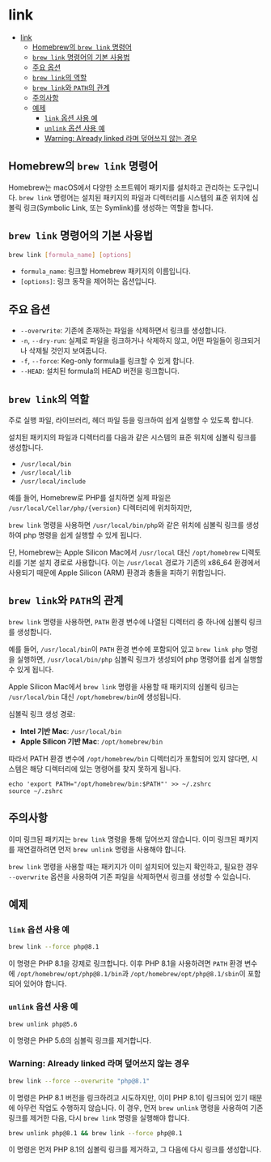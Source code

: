 # link

- [link](#link)
    - [Homebrew의 `brew link` 명령어](#homebrew의-brew-link-명령어)
    - [`brew link` 명령어의 기본 사용법](#brew-link-명령어의-기본-사용법)
    - [주요 옵션](#주요-옵션)
    - [`brew link`의 역할](#brew-link의-역할)
    - [`brew link`와 `PATH`의 관계](#brew-link와-path의-관계)
    - [주의사항](#주의사항)
    - [예제](#예제)
        - [`link` 옵션 사용 예](#link-옵션-사용-예)
        - [`unlink` 옵션 사용 예](#unlink-옵션-사용-예)
        - [Warning: Already linked 라며 덮어쓰지 않는 경우](#warning-already-linked-라며-덮어쓰지-않는-경우)

## Homebrew의 `brew link` 명령어

Homebrew는 macOS에서 다양한 소프트웨어 패키지를 설치하고 관리하는 도구입니다.
`brew link` 명령어는 설치된 패키지의 파일과 디렉터리를 시스템의 표준 위치에 심볼릭 링크(Symbolic Link, 또는 Symlink)를 생성하는 역할을 합니다.

## `brew link` 명령어의 기본 사용법

```bash
brew link [formula_name] [options]
```

- `formula_name`: 링크할 Homebrew 패키지의 이름입니다.
- `[options]`: 링크 동작을 제어하는 옵션입니다.

## 주요 옵션

- `--overwrite`: 기존에 존재하는 파일을 삭제하면서 링크를 생성합니다.
- `-n`, `--dry-run`: 실제로 파일을 링크하거나 삭제하지 않고, 어떤 파일들이 링크되거나 삭제될 것인지 보여줍니다.
- `-f`, `--force`: Keg-only formula를 링크할 수 있게 합니다.
- `--HEAD`: 설치된 formula의 HEAD 버전을 링크합니다.

## `brew link`의 역할

주로 실행 파일, 라이브러리, 헤더 파일 등을 링크하여 쉽게 실행할 수 있도록 합니다.

설치된 패키지의 파일과 디렉터리를 다음과 같은 시스템의 표준 위치에 심볼릭 링크를 생성합니다.
- `/usr/local/bin`
- `/usr/local/lib`
- `/usr/local/include`

예를 들어, Homebrew로 PHP를 설치하면 실제 파일은 `/usr/local/Cellar/php/{version}` 디렉터리에 위치하지만,

`brew link` 명령을 사용하면 `/usr/local/bin/php`와 같은 위치에 심볼릭 링크를 생성하여 php 명령을 쉽게 실행할 수 있게 됩니다.

단, Homebrew는 Apple Silicon Mac에서 `/usr/local` 대신 `/opt/homebrew` 디렉토리를 기본 설치 경로로 사용합니다.
이는 `/usr/local` 경로가 기존의 x86_64 환경에서 사용되기 때문에 Apple Silicon (ARM) 환경과 충돌을 피하기 위함입니다.

## `brew link`와 `PATH`의 관계

`brew link` 명령을 사용하면, `PATH` 환경 변수에 나열된 디렉터리 중 하나에 심볼릭 링크를 생성합니다.

예를 들어, `/usr/local/bin`이 `PATH` 환경 변수에 포함되어 있고 `brew link php` 명령을 실행하면,
`/usr/local/bin/php` 심볼릭 링크가 생성되어 php 명령어를 쉽게 실행할 수 있게 됩니다.

Apple Silicon Mac에서 `brew link` 명령을 사용할 때 패키지의 심볼릭 링크는 `/usr/local/bin` 대신 `/opt/homebrew/bin`에 생성됩니다.

심볼릭 링크 생성 경로:
- **Intel 기반 Mac**: `/usr/local/bin`
- **Apple Silicon 기반 Mac**: `/opt/homebrew/bin`

따라서 PATH 환경 변수에 `/opt/homebrew/bin` 디렉터리가 포함되어 있지 않다면, 시스템은 해당 디렉터리에 있는 명령어를 찾지 못하게 됩니다.

```shell
echo 'export PATH="/opt/homebrew/bin:$PATH"' >> ~/.zshrc
source ~/.zshrc
```

## 주의사항

이미 링크된 패키지는 `brew link` 명령을 통해 덮어쓰지 않습니다.
이미 링크된 패키지를 재연결하려면 먼저 `brew unlink` 명령을 사용해야 합니다.

`brew link` 명령을 사용할 때는 패키지가 이미 설치되어 있는지 확인하고,
필요한 경우 `--overwrite` 옵션을 사용하여 기존 파일을 삭제하면서 링크를 생성할 수 있습니다.

## 예제

### `link` 옵션 사용 예

```bash
brew link --force php@8.1
```

이 명령은 PHP 8.1을 강제로 링크합니다. 이후 PHP 8.1을 사용하려면 `PATH` 환경 변수에 `/opt/homebrew/opt/php@8.1/bin`과 `/opt/homebrew/opt/php@8.1/sbin`이 포함되어 있어야 합니다.

### `unlink` 옵션 사용 예

```bash
brew unlink php@5.6
```

이 명령은 PHP 5.6의 심볼릭 링크를 제거합니다.

### Warning: Already linked 라며 덮어쓰지 않는 경우

```bash
brew link --force --overwrite "php@8.1"
```

이 명령은 PHP 8.1 버전을 링크하려고 시도하지만, 이미 PHP 8.1이 링크되어 있기 때문에 아무런 작업도 수행하지 않습니다. 이 경우, 먼저 `brew unlink` 명령을 사용하여 기존 링크를 제거한 다음, 다시 `brew link` 명령을 실행해야 합니다.

```bash
brew unlink php@8.1 && brew link --force php@8.1
```

이 명령은 먼저 PHP 8.1의 심볼릭 링크를 제거하고, 그 다음에 다시 링크를 생성합니다.
